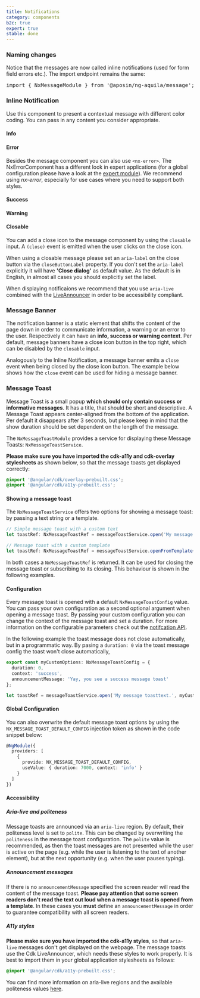 ```yaml
---
title: Notifications
category: components
b2c: true
expert: true
stable: done
---
```


<div class="docs-deprecation-warning">
  <h3>Naming changes</h3>
  Notice that the messages are now called inline notifications (used for form field errors etc.).
  The import endpoint remains the same:

  <pre>import { NxMessageModule } from '@aposin/ng-aquila/message';</pre>
</div>

### Inline Notification
Use this component to present a contextual message with different color coding. You can pass in any content you consider appropriate.

#### Info

<!-- example(message-info) -->

#### Error

Besides the message component you can also use `<nx-error>`. The NxErrorComponent has a different look in expert applications (for a global configuration please have a look at the [expert module](./documentation/config/overview)). We recommend using _nx-error_, especially for use cases where you need to support both styles.

<!-- example(message-error) -->

#### Success

<!-- example(message-success) -->

#### Warning

<!-- example(message-warning) -->

#### Closable

You can add a close icon to the message component by using the `closable` input.
A `(close)` event is emitted when the user clicks on the close icon.

When using a closable message please set an `aria-label` on the close button via the `closeButtonLabel` property. If you don't set the `aria-label` explicitly it will have **'Close dialog'** as default value. As the default is in English, in almost all cases you should explicitly set the label.

When displaying notificaions we recommend that you use `aria-live` combined with the [LiveAnnouncer](https://material.angular.io/cdk/a11y/api) in order to be accessibility compliant.

<!-- example(message-closable) -->

### Message Banner
The notification banner is a static element that shifts the content of the page down in order to communicate information, a warning or an error to the user. Respectively it can have an **info, success or warning context**. Per default, message banners have a close icon button in the top right, which can be disabled by the `closable` input.

Analogously to the Inline Notification, a message banner emits a `close` event when being closed by the close icon button. The example below shows how the `close` event can be used for hiding a message banner.

<!-- example(message-banner) -->

### Message Toast
Message Toast is a small popup **which should only contain success or informative messages**. It has a title, that should be short and descriptive.  A Message Toast appears center-aligned from the bottom of the application. Per default it disappears after 3 seconds, but please keep in mind that the show duration should be set dependent on the length of the message.

The `NxMessageToastModule` provides a service for displaying these Message Toasts: `NxMessageToastService`.

**Please make sure you have imported the cdk-a11y and cdk-overlay stylesheets** as shown below, so that the message toasts get displayed correctly:
```scss
@import '@angular/cdk/overlay-prebuilt.css';
@import '@angular/cdk/a11y-prebuilt.css';
```

#### Showing a message toast
The `NxMessageToastService` offers two options for showing a message toast: by passing a text string or a template.

```ts
// Simple message toast with a custom text
let toastRef: NxMessageToastRef = messageToastService.open('My message toasttext');

// Message toast with a custom template
let toastRef: NxMessageToastRef = messageToastService.openFromTemplate(myTemplateRef);
```

In both cases a `NxMessageToastRef` is returned. It can be used for closing the message toast or subscribing to its closing. This behaviour is shown in the following examples.

<!-- example(message-toast-opening) -->


#### Configuration
Every message toast is opened with a default `NxMessageToastConfig` value. You can pass your own configuration as a second optional argument when opening a message toast.
By passing your custom configuration you can change the context of the message toast and set a duration. For more information on the configurable parameters check out the [notifcation API](./documentation/notifications/api).

In the following example the toast message does not close automatically, but in a  programmatic way. By pasing a `duration: 0` via the toast message config the toast won't close automatically,


```ts
export const myCustomOptions: NxMessageToastConfig = {
  duration: 0,
  context: 'success',
  announcementMessage: 'Yay, you see a success message toast'
};

let toastRef = messageToastService.open('My message toasttext.', myCustomOptions);
```

<!-- example(message-toast-custom-settings) -->


#### Global Configuration
You can also overwrite the default message toast options by using the `NX_MESSAGE_TOAST_DEFAULT_CONFIG` injection token as shown in the code snippet below:

```ts
@NgModule({
  providers: [
    {
      provide: NX_MESSAGE_TOAST_DEFAULT_CONFIG,
      useValue: { duration: 7000, context: 'info' }
    }
  ]
})
```

#### Accessibility
##### Aria-live and politeness
Message toasts are announced via an `aria-live` region. By default, their politeness level is set to `polite`. This can be changed by overwriting the `politeness` in the message toast configuration. The `polite` value is recommended, as then the toast messages are not presented while the user is active on the page (e.g. while the user is listening to the text of another element), but at the next opportunity (e.g. when the user pauses typing).

##### Announcement messages

If there is no `announcementMessage` specified the screen reader will read the content of the message toast.
**Please pay attention that some screen readers don't read the text out loud when a message toast is opened from a template**.
In these cases you **must** define an `announcementMessage` in order to guarantee compatibility with all screen readers.

##### A11y styles

**Please make sure you have imported the cdk-a11y styles**, so that `aria-live` messages don't get displayed on the webpage.
The message toasts use the Cdk LiveAnnouncer, which needs these styles to work properly.
It is best to import them in your global application stylesheets as follows:

```scss
@import '@angular/cdk/a11y-prebuilt.css';
```

You can find more information on aria-live regions and the available politeness values [here](https://www.w3.org/WAI/PF/aria-1.1/states_and_properties#aria-live).
